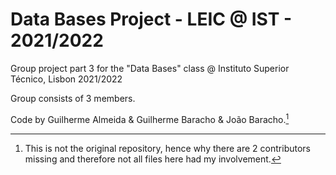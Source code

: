 # Data Bases Project - LEIC @ IST - 2021/2022

Group project part 3 for the "Data Bases" class @ Instituto Superior Técnico, Lisbon 2021/2022

Group consists of 3 members.

Code by Guilherme Almeida & Guilherme Baracho & João Baracho.[^1]

[^1]: This is not the original repository, hence why there are 2 contributors missing and therefore not all files here had my involvement. 
[^1]: The original is private as it contains private information that cannot be disclosed publicly due to confidentiality matters.
